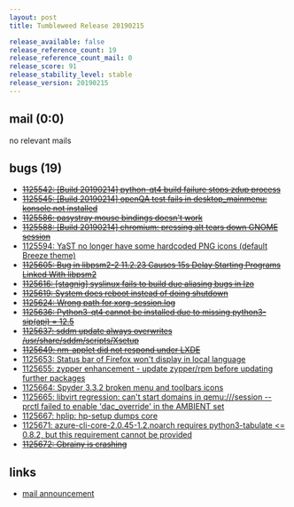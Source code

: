 ```yaml
---
layout: post
title: Tumbleweed Release 20190215

release_available: false
release_reference_count: 19
release_reference_count_mail: 0
release_score: 91
release_stability_level: stable
release_version: 20190215
---
```


## mail (0:0)

no relevant mails

## bugs (19)

<!--more-->

- ~~[1125542: \[Build 20190214\] python-qt4 build failure stops zdup process](https://bugzilla.opensuse.org/show_bug.cgi?id=1125542)~~
- ~~[1125545: \[Build 20190214\] openQA test fails in desktop_mainmenu: konsole not installed](https://bugzilla.opensuse.org/show_bug.cgi?id=1125545)~~
- ~~[1125586: pasystray mouse bindings doesn't work](https://bugzilla.opensuse.org/show_bug.cgi?id=1125586)~~
- ~~[1125588: \[Build 20190214\] chromium: pressing alt tears down GNOME session](https://bugzilla.opensuse.org/show_bug.cgi?id=1125588)~~
- [1125594: YaST no longer have some hardcoded PNG icons (default Breeze theme)](https://bugzilla.opensuse.org/show_bug.cgi?id=1125594)
- ~~[1125605: Bug in libpsm2-2 11.2.23 Causes 15s Delay Starting Programs Linked With libpsm2](https://bugzilla.opensuse.org/show_bug.cgi?id=1125605)~~
- ~~[1125616: \[stagnig\] syslinux fails to build due aliasing bugs in lzo](https://bugzilla.opensuse.org/show_bug.cgi?id=1125616)~~
- ~~[1125619: System does reboot instead of doing shutdown](https://bugzilla.opensuse.org/show_bug.cgi?id=1125619)~~
- ~~[1125624: Wrong path for xorg-session.log](https://bugzilla.opensuse.org/show_bug.cgi?id=1125624)~~
- ~~[1125636: Python3-qt4 cannot be installed due to missing python3-sip(api) = 12.5](https://bugzilla.opensuse.org/show_bug.cgi?id=1125636)~~
- ~~[1125637: sddm update always overwrites /usr/share/sddm/scripts/Xsetup](https://bugzilla.opensuse.org/show_bug.cgi?id=1125637)~~
- ~~[1125649: nm-applet did not respond under LXDE](https://bugzilla.opensuse.org/show_bug.cgi?id=1125649)~~
- [1125653: Status bar of Firefox won't display in local language](https://bugzilla.opensuse.org/show_bug.cgi?id=1125653)
- [1125655: zypper enhancement - update zypper/rpm before updating further packages](https://bugzilla.opensuse.org/show_bug.cgi?id=1125655)
- [1125664: Spyder 3.3.2 broken  menu and toolbars icons](https://bugzilla.opensuse.org/show_bug.cgi?id=1125664)
- [1125665: libvirt regression: can't start domains in qemu:///session -- prctl failed to enable 'dac_override' in the AMBIENT set](https://bugzilla.opensuse.org/show_bug.cgi?id=1125665)
- [1125667: hplip: hp-setup dumps core](https://bugzilla.opensuse.org/show_bug.cgi?id=1125667)
- [1125671: azure-cli-core-2.0.45-1.2.noarch requires python3-tabulate <= 0.8.2, but this requirement cannot be provided](https://bugzilla.opensuse.org/show_bug.cgi?id=1125671)
- ~~[1125672: Gbrainy is crashing](https://bugzilla.opensuse.org/show_bug.cgi?id=1125672)~~



## links

- [mail announcement](https://lists.opensuse.org/opensuse-factory/2019-02/msg00465.html)
